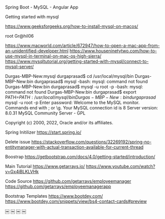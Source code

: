 Spring Boot - MySQL - Angular App


Getting started with mysql

https://www.geeksforgeeks.org/how-to-install-mysql-on-macos/

root
Gr@hil06

https://www.macworld.com/article/672947/how-to-open-a-mac-app-from-an-unidentified-developer.html
https://www.houseninetytwo.com/how-to-use-mysql-in-terminal-on-mac-os-high-sierra/
https://www.mysqltutorial.org/getting-started-with-mysql/connect-to-mysql-server/



Durgas-MBP-New:mysql durgaprasad$ cd /usr/local/mysql/bin
Durgas-MBP-New:bin durgaprasad$ mysql
-bash: mysql: command not found
Durgas-MBP-New:bin durgaprasad$ mysql -u root -p
-bash: mysql: command not found
Durgas-MBP-New:bin durgaprasad$ export PATH=${PATH}:/usr/local/mysql/bin
Durgas-MBP-New:bin durgaprasad$ mysql -u root -p
Enter password:
Welcome to the MySQL monitor.  Commands end with ; or \g.
Your MySQL connection id is 8
Server version: 8.0.31 MySQL Community Server - GPL

Copyright (c) 2000, 2022, Oracle and/or its affiliates.

Spring Initilizer
https://start.spring.io/

Delete issue
https://stackoverflow.com/questions/32269192/spring-no-entitymanager-with-actual-transaction-available-for-current-thread



Boostrap
https://getbootstrap.com/docs/4.0/getting-started/introduction/

Main Tutorial
https://www.getarrays.io/
https://www.youtube.com/watch?v=Gx4iBLKLVHk

Code Source
https://github.com/getarrays/employeemanager
https://github.com/getarrays/employeemanagerapp




Bootstrap Templates
https://www.bootdey.com/
https://www.bootdey.com/snippets/view/bs4-contact-cards#preview

￼
￼
￼
￼
